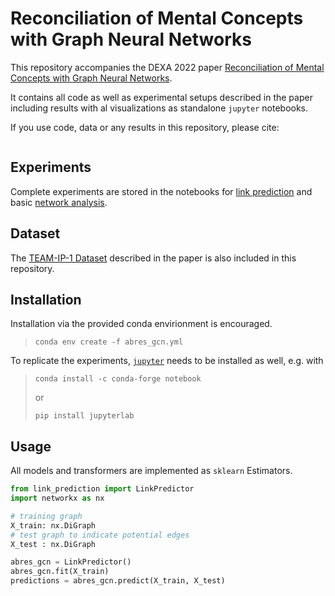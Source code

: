 # Reconciliation of Mental Concepts with Graph Neural Networks

This repository accompanies the DEXA 2022 paper [Reconciliation of Mental Concepts with Graph Neural Networks]().

It contains all code as well as experimental setups described in the paper including results with al visualizations as standalone `jupyter` notebooks.


If you use code, data or any results in this repository, please cite:

```bibtex

```

## Experiments

Complete experiments are stored in the notebooks for [link prediction](link_prediction.ipynb) and basic [network analysis](network_analysis.ipynb).

## Dataset

The [TEAM-IP-1 Dataset](team_ip_1.gml)  described in the paper is also included in this repository.

## Installation


Installation via the provided conda envirionment is encouraged.

> `conda env create -f abres_gcn.yml`


To replicate the experiments, [`jupyter`](https://jupyter.org/install) needs to be installed as well, e.g. with


> `conda install -c conda-forge notebook`
> 
> or 
> 
> `pip install jupyterlab`


## Usage


All models and transformers are implemented as `sklearn` Estimators.


```python
from link_prediction import LinkPredictor
import networkx as nx

# training graph
X_train: nx.DiGraph
# test graph to indicate potential edges
X_test : nx.DiGraph

abres_gcn = LinkPredictor()
abres_gcn.fit(X_train)
predictions = abres_gcn.predict(X_train, X_test)
```
